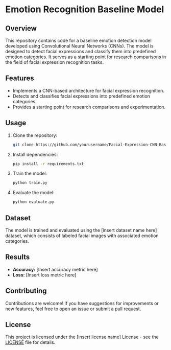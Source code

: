 # Emotion Recognition Baseline Model

## Overview
This repository contains code for a baseline emotion detection model developed using Convolutional Neural Networks (CNNs). The model is designed to detect facial expressions and classify them into predefined emotion categories. It serves as a starting point for research comparisons in the field of facial expression recognition tasks.

## Features
- Implements a CNN-based architecture for facial expression recognition.
- Detects and classifies facial expressions into predefined emotion categories.
- Provides a starting point for research comparisons and experimentation.

## Usage
1. Clone the repository:
    ```bash
    git clone https://github.com/yourusername/Facial-Expression-CNN-Baseline.git
    ```

2. Install dependencies:
    ```bash
    pip install -r requirements.txt
    ```

3. Train the model:
    ```bash
    python train.py
    ```

4. Evaluate the model:
    ```bash
    python evaluate.py
    ```

## Dataset
The model is trained and evaluated using the [insert dataset name here] dataset, which consists of labeled facial images with associated emotion categories.

## Results
- **Accuracy:** [Insert accuracy metric here]
- **Loss:** [Insert loss metric here]

## Contributing
Contributions are welcome! If you have suggestions for improvements or new features, feel free to open an issue or submit a pull request.

## License
This project is licensed under the [insert license name] License - see the [LICENSE](LICENSE) file for details.
